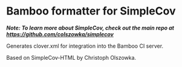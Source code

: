 Bamboo formatter for SimpleCov
==============================

***Note: To learn more about SimpleCov, check out the main repo at https://github.com/colszowka/simplecov***

Generates clover.xml for integration into the Bamboo CI server.

Based on SimpleCov-HTML by Christoph Olszowka.
